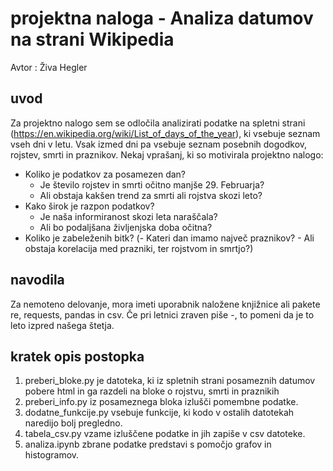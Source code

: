 # projektna naloga - Analiza datumov na strani Wikipedia
Avtor : Živa Hegler

## uvod
Za projektno nalogo sem se odločila analizirati podatke na spletni strani (https://en.wikipedia.org/wiki/List_of_days_of_the_year), ki vsebuje seznam vseh dni v letu. Vsak izmed dni pa vsebuje seznam posebnih dogodkov, rojstev, smrti in praznikov. 
Nekaj vprašanj, ki so motivirala projektno nalogo:
- Koliko je podatkov za posamezen dan?
   - Je število rojstev in smrti očitno manjše 29. Februarja?
   - Ali obstaja kakšen trend za smrti ali rojstva skozi leto?
- Kako širok je razpon podatkov?
    - Je naša informiranost skozi leta naraščala?
    - Ali bo podaljšana življenjska doba očitna?
- Koliko je zabeleženih bitk?
        (- Kateri dan imamo največ praznikov?
         - Ali obstaja korelacija med prazniki, ter rojstvom in smrtjo?)

## navodila
Za nemoteno delovanje, mora imeti uporabnik naložene knjižnice ali pakete re, requests, pandas in csv.
Če pri letnici zraven piše -, to pomeni da je to leto izpred našega štetja.

## kratek opis postopka
1. preberi_bloke.py je datoteka, ki iz spletnih strani posameznih datumov pobere html in ga razdeli na bloke o rojstvu, smrti in praznikih
2. preberi_info.py iz posameznega bloka izlušči pomembne podatke.
3. dodatne_funkcije.py vsebuje funkcije, ki kodo v ostalih datotekah naredijo bolj pregledno.
4. tabela_csv.py vzame izluščene podatke in jih zapiše v csv datoteke.
5. analiza.ipynb zbrane podatke predstavi s pomočjo grafov in histogramov.
